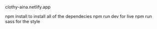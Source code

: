 clothy-aina.netlify.app



npm install to install all of the dependecies 
npm run dev for live
npm run sass for the style

